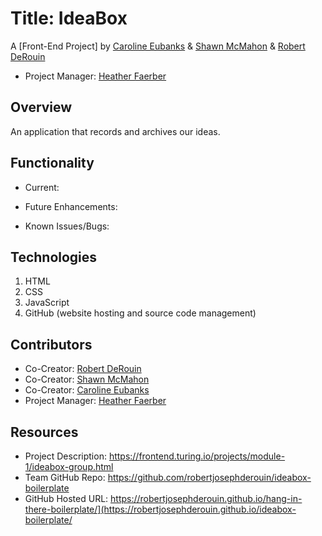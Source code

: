 # Title: IdeaBox

A [Front-End Project] by [Caroline Eubanks](https://github.com/cmeubanks) & [Shawn McMahon](https://github.com/shawnmcmahon) & [Robert DeRouin](https://github.com/robertjosephderouin)

* Project Manager: [Heather Faerber](https://github.com/hfaerber)

## Overview

An application that records and archives our ideas.

## Functionality

* Current:

* Future Enhancements:

* Known Issues/Bugs:

## Technologies

1. HTML
2. CSS
3. JavaScript
4. GitHub (website hosting and source code management)

## Contributors

* Co-Creator: [Robert DeRouin](https://github.com/robertjosephderouin)
* Co-Creator: [Shawn McMahon](https://github.com/shawnmcmahon)
* Co-Creator: [Caroline Eubanks](https://github.com/cmeubanks)
* Project Manager: [Heather Faerber](https://github.com/hfaerber)

## Resources
* Project Description: https://frontend.turing.io/projects/module-1/ideabox-group.html
* Team GitHub Repo: https://github.com/robertjosephderouin/ideabox-boilerplate
* GitHub Hosted URL: https://robertjosephderouin.github.io/hang-in-there-boilerplate/](https://robertjosephderouin.github.io/ideabox-boilerplate/
